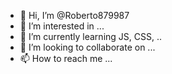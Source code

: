 - 👋 Hi, I’m @Roberto879987
- 👀 I’m interested in ...
- 🌱 I’m currently learning JS, CSS, ..
- 💞️ I’m looking to collaborate on ...
- 📫 How to reach me ...

<!---
Roberto879987/Roberto879987 is a ✨ special ✨ repository because its `README.md` (this file) appears on your GitHub profile.
You can click the Preview link to take a look at your changes.
--->
